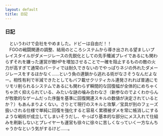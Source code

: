```yaml
---
layout: default
title: 日記
---
```

### 日記
　というわけで会社をやめました。ドビーは自由だ！！  
　FGOの戦闘関連の調整、結局のところシステムから導き出される望ましいプレイスタイルがダメージレースの先鋭化としての先手殲滅プレイであるにも関わらずそれを嫌った運営が敵HPを増加させることで一確を阻止するものの敵の火力が高すぎて通常のパーティでは耐久できないのでやっぱりネジの外れたダメージレースをするほかなく……という負の連鎖から逃れる術がなさそうなんだよなー。相性有利で半減できたとしてもバフ載せクリティカル連発されれば普通にモリモリ削られるシステムであるにも関わらず瞬間的な回復幅が全体的にめちゃくちゃ渋く抑えられている、みたいな謎の噛み合わなさ（新参なのでよくわからんが牧歌的なゲームだった序盤を基準に回復関連スキルの数値が決定されているとか？）もあんまりよくない。さりとて現行のスキルと攻撃／宝具が別のフェーズ扱いされる仕様で単純に回復を強化すると容易く累積被ダメを常に帳消しにするような戦術が成立してしまいそうだし、やっぱり基本的な部分にメス入れて仕組みを刷新しないとプレイヤーも運営も徐々に徐々に苦しくなっていく一方なんちゃうかなという気がするけど……。

